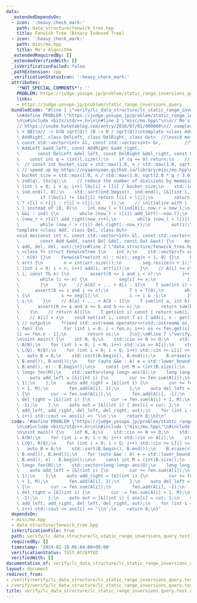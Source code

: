 ```yaml
---
data:
  _extendedDependsOn:
  - icon: ':heavy_check_mark:'
    path: data_structure/fenwick_tree.hpp
    title: Fenwick Tree (Binary Indexed Tree)
  - icon: ':heavy_check_mark:'
    path: misc/mo.hpp
    title: Mo's Algorithm
  _extendedRequiredBy: []
  _extendedVerifiedWith: []
  _isVerificationFailed: false
  _pathExtension: cpp
  _verificationStatusIcon: ':heavy_check_mark:'
  attributes:
    '*NOT_SPECIAL_COMMENTS*': ''
    PROBLEM: https://judge.yosupo.jp/problem/static_range_inversions_query
    links:
    - https://judge.yosupo.jp/problem/static_range_inversions_query
  bundledCode: "#line 1 \"verify/lc_data_structure/lc_static_range_inversions_query.test.cpp\"\
    \n#define PROBLEM \"https://judge.yosupo.jp/problem/static_range_inversions_query\"\
    \n\n#include <bits/stdc++.h>\n\n#line 2 \"misc/mo.hpp\"\n\n// Mo's Algorithm\n\
    // https://snuke.hatenablog.com/entry/2016/07/01/000000\n// complexity: O(N^2/B\
    \ + QB)\n// -> O(N sqrt(Q)) (B := N / sqrt(Q))\ntemplate <class AddLeft, class\
    \ AddRight, class DelLeft, class DelRight, class Out>  //\nvoid mo(const int &n,\
    \ const std::vector<int> &l, const std::vector<int> &r,         //\n        const\
    \ AddLeft &add_left, const AddRight &add_right,                         //\n \
    \       const DelLeft &del_left, const DelRight &del_right, const Out &out) {\n\
    \    const int q = (int)l.size();\n    if (q == 0) return;\n    // normal\n  \
    \  // const int bucket_size = std::max(1.0, n / std::max(1.0, sqrt(q)));\n   \
    \ // speed up by https://nyaannyaan.github.io/library/misc/mo.hpp\n    const int\
    \ bucket_size = std::max(1.0, n / std::max(1.0, sqrt(2.0 * q / 3.0)));\n    std::vector<int>\
    \ ind(q), lbs(q);\n    // reduce the number of divisions by memoization\n    for\
    \ (int i = 0; i < q; i++) lbs[i] = l[i] / bucket_size;\n    std::iota(ind.begin(),\
    \ ind.end(), 0);\n    std::sort(ind.begin(), ind.end(), [&](int i, int j) {\n\
    \        if (lbs[i] != lbs[j]) return l[i] < l[j];\n        return (lbs[i] & 1)\
    \ ? r[i] > r[j] : r[i] < r[j];\n    });\n    // initialize with [ l[ind[0]], l[ind[0]]\
    \ ) instead of [0, 0)\n    int now_l = l[ind[0]], now_r = now_l;\n    for (auto\
    \ &&i : ind) {\n        while (now_l > l[i]) add_left(--now_l);\n        while\
    \ (now_r < r[i]) add_right(now_r++);\n        while (now_l < l[i]) del_left(now_l++);\n\
    \        while (now_r > r[i]) del_right(--now_r);\n        out(i);\n    }\n}\n\
    template <class Add, class Del, class Out>                                  //\n\
    void mo(const int n, const std::vector<int> &l, const std::vector<int> &r,  //\n\
    \        const Add &add, const Del &del, const Out &out) {\n    mo(n, l, r, add,\
    \ add, del, del, out);\n}\n#line 2 \"data_structure/fenwick_tree.hpp\"\n\ntemplate\
    \ <class T> struct FenwickTree {\n    int n;\n    std::vector<T> seg;\n    FenwickTree()\
    \ : n(0) {}\n    FenwickTree(int n) : n(n), seg(n + 1, 0) {}\n    FenwickTree(std::vector<T>&\
    \ arr) {\n        n = int(arr.size());\n        seg.resize(n + 1);\n        for\
    \ (int i = 0; i < n; i++) add(i, arr[i]);\n    }\n    // A[i] += x\n    void add(int\
    \ i, const T& x) {\n        assert(0 <= i and i < n);\n        i++;  // 1-indexed\n\
    \        while (i <= n) {\n            seg[i] += x;\n            i += i & -i;\n\
    \        }\n    }\n    // A[0] + ... + A[i - 1]\n    T sum(int i) const {\n  \
    \      assert(0 <= i and i <= n);\n        T s = T(0);\n        while (i > 0)\
    \ {\n            s += seg[i];\n            i -= i & -i;\n        }\n        return\
    \ s;\n    }\n    // A[a] + ... + A[b - 1]\n    T sum(int a, int b) const {\n \
    \       assert(0 <= a and a <= b and b <= n);\n        return sum(b) - sum(a);\n\
    \    }\n    // return A[i]\n    T get(int i) const { return sum(i, i + 1); }\n\
    \    // A[i] = x\n    void set(int i, const T x) { add(i, x - get(i)); }\n   \
    \ // output\n    friend std::ostream& operator<<(std::ostream& os, const FenwickTree&\
    \ fen) {\n        for (int i = 0; i < fen.n; i++) os << fen.get(i) << \" \\n\"\
    [i == fen.n - 1];\n        return os;\n    }\n};\n#line 7 \"verify/lc_data_structure/lc_static_range_inversions_query.test.cpp\"\
    \n\nint main() {\n    int N, Q;\n    std::cin >> N >> Q;\n    std::vector<int>\
    \ A(N);\n    for (int i = 0; i < N; i++) std::cin >> A[i];\n    std::vector<int>\
    \ L(Q), R(Q);\n    for (int i = 0; i < Q; i++) std::cin >> L[i] >> R[i];\n\n \
    \   auto B = A;\n    std::sort(B.begin(), B.end());\n    B.erase(std::unique(B.begin(),\
    \ B.end()), B.end());\n    for (auto &&e : A) e = std::lower_bound(B.begin(),\
    \ B.end(), e) - B.begin();\n\n    const int M = (int)B.size();\n    FenwickTree<long\
    \ long> fen(M);\n    std::vector<long long> ans(Q);\n    long long cur = 0;\n\
    \    auto add_left = [&](int i) {\n        cur += fen.sum(A[i]);\n        fen.add(A[i],\
    \ 1);\n    };\n    auto add_right = [&](int i) {\n        cur += fen.sum(A[i]\
    \ + 1, M);\n        fen.add(A[i], 1);\n    };\n    auto del_left = [&](int i)\
    \ {\n        cur -= fen.sum(A[i]);\n        fen.add(A[i], -1);\n    };\n    auto\
    \ del_right = [&](int i) {\n        cur -= fen.sum(A[i] + 1, M);\n        fen.add(A[i],\
    \ -1);\n    };\n    auto out = [&](int i) { ans[i] = cur; };\n    mo(N, L, R,\
    \ add_left, add_right, del_left, del_right, out);\n    for (int i = 0; i < Q;\
    \ i++) std::cout << ans[i] << '\\n';\n    return 0;\n}\n"
  code: "#define PROBLEM \"https://judge.yosupo.jp/problem/static_range_inversions_query\"\
    \n\n#include <bits/stdc++.h>\n\n#include \"misc/mo.hpp\"\n#include \"data_structure/fenwick_tree.hpp\"\
    \n\nint main() {\n    int N, Q;\n    std::cin >> N >> Q;\n    std::vector<int>\
    \ A(N);\n    for (int i = 0; i < N; i++) std::cin >> A[i];\n    std::vector<int>\
    \ L(Q), R(Q);\n    for (int i = 0; i < Q; i++) std::cin >> L[i] >> R[i];\n\n \
    \   auto B = A;\n    std::sort(B.begin(), B.end());\n    B.erase(std::unique(B.begin(),\
    \ B.end()), B.end());\n    for (auto &&e : A) e = std::lower_bound(B.begin(),\
    \ B.end(), e) - B.begin();\n\n    const int M = (int)B.size();\n    FenwickTree<long\
    \ long> fen(M);\n    std::vector<long long> ans(Q);\n    long long cur = 0;\n\
    \    auto add_left = [&](int i) {\n        cur += fen.sum(A[i]);\n        fen.add(A[i],\
    \ 1);\n    };\n    auto add_right = [&](int i) {\n        cur += fen.sum(A[i]\
    \ + 1, M);\n        fen.add(A[i], 1);\n    };\n    auto del_left = [&](int i)\
    \ {\n        cur -= fen.sum(A[i]);\n        fen.add(A[i], -1);\n    };\n    auto\
    \ del_right = [&](int i) {\n        cur -= fen.sum(A[i] + 1, M);\n        fen.add(A[i],\
    \ -1);\n    };\n    auto out = [&](int i) { ans[i] = cur; };\n    mo(N, L, R,\
    \ add_left, add_right, del_left, del_right, out);\n    for (int i = 0; i < Q;\
    \ i++) std::cout << ans[i] << '\\n';\n    return 0;\n}"
  dependsOn:
  - misc/mo.hpp
  - data_structure/fenwick_tree.hpp
  isVerificationFile: true
  path: verify/lc_data_structure/lc_static_range_inversions_query.test.cpp
  requiredBy: []
  timestamp: '2024-02-18 06:04:00+09:00'
  verificationStatus: TEST_ACCEPTED
  verifiedWith: []
documentation_of: verify/lc_data_structure/lc_static_range_inversions_query.test.cpp
layout: document
redirect_from:
- /verify/verify/lc_data_structure/lc_static_range_inversions_query.test.cpp
- /verify/verify/lc_data_structure/lc_static_range_inversions_query.test.cpp.html
title: verify/lc_data_structure/lc_static_range_inversions_query.test.cpp
---
```

